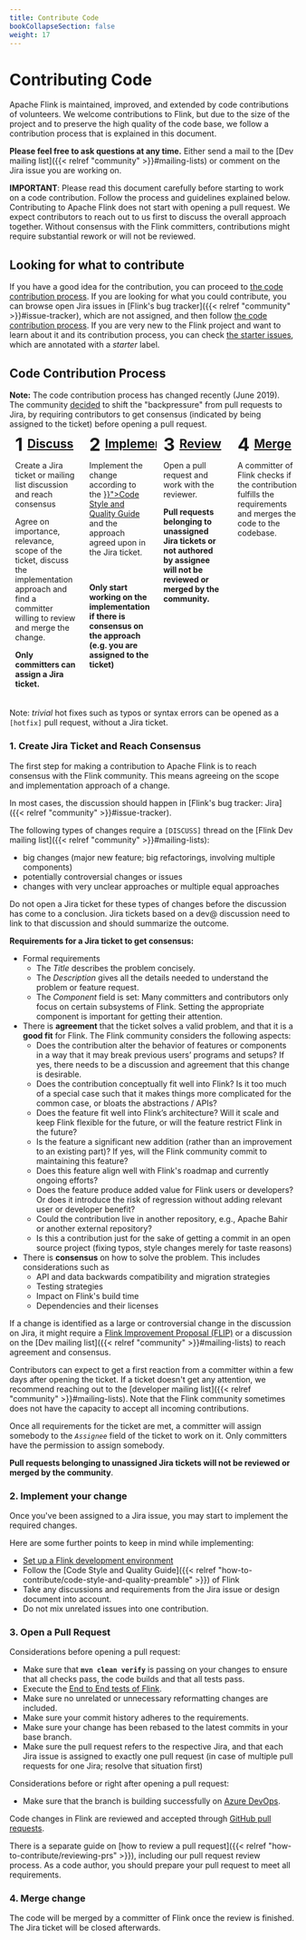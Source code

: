 ```yaml
---
title: Contribute Code
bookCollapseSection: false
weight: 17
---
```


# Contributing Code

Apache Flink is maintained, improved, and extended by code contributions of volunteers. We welcome contributions to Flink, but due to the size of the project and to preserve the high quality of the code base, we follow a contribution process that is explained in this document.

**Please feel free to ask questions at any time.** Either send a mail to the [Dev mailing list]({{< relref "community" >}}#mailing-lists) or comment on the Jira issue you are working on.

**IMPORTANT**: Please read this document carefully before starting to work on a code contribution. Follow the process and guidelines explained below. Contributing to Apache Flink does not start with opening a pull request. We expect contributors to reach out to us first to discuss the overall approach together. Without consensus with the Flink committers, contributions might require substantial rework or will not be reviewed.

## Looking for what to contribute

If you have a good idea for the contribution, you can proceed to [the code contribution process](#code-contribution-process).
If you are looking for what you could contribute, you can browse open Jira issues in [Flink's bug tracker]({{< relref "community" >}}#issue-tracker),
which are not assigned, and then follow [the code contribution process](#code-contribution-process). If you are very new
to the Flink project and want to learn about it and its contribution process, you can check
[the starter issues](https://issues.apache.org/jira/issues/?filter=12349196), which are annotated with a _starter_ label.

## Code Contribution Process

<style>
.contribute-grid {
  margin-bottom: 10px;
  display: flex;
  flex-direction: column;
  margin-left: -2px;
  margin-right: -2px;
}

.contribute-grid .column {
  margin-top: 4px;
  padding: 0 2px;
}

@media only screen and (min-width: 480px) {
  .contribute-grid {
    flex-direction: row;
    flex-wrap: wrap;
  }

  .contribute-grid .column {
    flex: 0 0 50%;
  }

  .contribute-grid .column {
    margin-top: 4px;
  }
}

@media only screen and (min-width: 960px) {
  .contribute-grid {
    flex-wrap: nowrap;
  }

  .contribute-grid .column {
    flex: 0 0 25%;
  }

}

.contribute-grid .panel {
  height: 100%;
  margin: 0;
}

.contribute-grid .panel-body {
  padding: 10px;
}

.contribute-grid h2 {
  margin: 0 0 10px 0;
  padding: 0;
  display: flex;
  align-items: flex-start;
}

.contribute-grid .number {
  margin-right: 0.25em;
  font-size: 1.5em;
  line-height: 0.9;
}
</style>


<div class="alert alert-warning" role="alert">
    <b>Note:</b> The code contribution process has changed recently (June 2019). The community <a href="https://lists.apache.org/thread.html/1e2b85d0095331606ad0411ca028f061382af08138776146589914f8@%3Cdev.flink.apache.org%3E">decided</a> to shift the "backpressure" from pull requests to Jira, by requiring contributors to get consensus (indicated by being assigned to the ticket) before opening a pull request.
</div>


<div class="contribute-grid">
  <div class="column">
    <div class="panel panel-default">
      <div class="panel-body">
        <h2><span class="number">1</span><a href="#consensus">Discuss</a></h2>
        <p>Create a Jira ticket or mailing list discussion and reach consensus</p>
        <p>Agree on importance, relevance, scope of the ticket, discuss the implementation approach and find a committer willing to review and merge the change.</p>
        <p><b>Only committers can assign a Jira ticket.</b></p>
      </div>
    </div>
  </div>
  <div class="column">
    <div class="panel panel-default">
      <div class="panel-body">
        <h2><span class="number">2</span><a href="#implement">Implement</a></h2>
        <p>Implement the change according to the <a href="{{< relref "how-to-contribute/code-style-and-quality-preamble" >}}">Code Style and Quality Guide</a> and the approach agreed upon in the Jira ticket.</p> <br />
        <p><b>Only start working on the implementation if there is consensus on the approach (e.g. you are assigned to the ticket)</b></p>
      </div>
    </div>
  </div>
  <div class="column">
    <div class="panel panel-default">
      <div class="panel-body">
        <h2><span class="number">3</span><a href="#review">Review</a></h2>
        <p>Open a pull request and work with the reviewer.</p>
        <p><b>Pull requests belonging to unassigned Jira tickets or not authored by assignee will not be reviewed or merged by the community.</b></p>
      </div>
    </div>
  </div>
  <div class="column">
    <div class="panel panel-default">
      <div class="panel-body">
        <h2><span class="number">4</span><a href="#merge">Merge</a></h2>
        <p>A committer of Flink checks if the contribution fulfills the requirements and merges the code to the codebase.</p>
      </div>
    </div>
  </div>
</div>

<div class="row">
  <div class="col-sm-12">
    <div class="panel panel-default">
      <div class="panel-body">
        Note: <i>trivial</i> hot fixes such as typos or syntax errors can be opened as a <code>[hotfix]</code> pull request, without a Jira ticket.
      </div>
    </div>
  </div>
</div>



<a name="consensus"></a>

### 1. Create Jira Ticket and Reach Consensus


The first step for making a contribution to Apache Flink is to reach consensus with the Flink community. This means agreeing on the scope and implementation approach of a change.

In most cases, the discussion should happen in [Flink's bug tracker: Jira]({{< relref "community" >}}#issue-tracker).

The following types of changes require a `[DISCUSS]` thread on the [Flink Dev mailing list]({{< relref "community" >}}#mailing-lists):

- big changes (major new feature; big refactorings, involving multiple components)
- potentially controversial changes or issues
- changes with very unclear approaches or multiple equal approaches

Do not open a Jira ticket for these types of changes before the discussion has come to a conclusion.
Jira tickets based on a dev@ discussion need to link to that discussion and should summarize the outcome.



**Requirements for a Jira ticket to get consensus:**

- Formal requirements
    - The *Title* describes the problem concisely.
    - The *Description* gives all the details needed to understand the problem or feature request.
    - The *Component* field is set: Many committers and contributors only focus on certain subsystems of Flink. Setting the appropriate component is important for getting their attention.
- There is **agreement** that the ticket solves a valid problem, and that it is a **good fit** for Flink.
  The Flink community considers the following aspects:
    - Does the contribution alter the behavior of features or components in a way that it may break previous users’ programs and setups? If yes, there needs to be a discussion and agreement that this change is desirable.
    - Does the contribution conceptually fit well into Flink? Is it too much of a special case such that it makes things more complicated for the common case, or bloats the abstractions / APIs?
    - Does the feature fit well into Flink’s architecture? Will it scale and keep Flink flexible for the future, or will the feature restrict Flink in the future?
    - Is the feature a significant new addition (rather than an improvement to an existing part)? If yes, will the Flink community commit to maintaining this feature?
    - Does this feature align well with Flink's roadmap and currently ongoing efforts?
    - Does the feature produce added value for Flink users or developers? Or does it introduce the risk of regression without adding relevant user or developer benefit?
    - Could the contribution live in another repository, e.g., Apache Bahir or another external repository?
    - Is this a contribution just for the sake of getting a commit in an open source project (fixing typos, style changes merely for taste reasons)
- There is **consensus** on how to solve the problem. This includes considerations such as
    - API and data backwards compatibility and migration strategies
    - Testing strategies
    - Impact on Flink's build time
    - Dependencies and their licenses

If a change is identified as a large or controversial change in the discussion on Jira, it might require a [Flink Improvement Proposal (FLIP)](https://cwiki.apache.org/confluence/display/FLINK/Flink+Improvement+Proposals) or a discussion on the [Dev mailing list]({{< relref "community" >}}#mailing-lists) to reach agreement and consensus.

Contributors can expect to get a first reaction from a committer within a few days after opening the ticket. If a ticket doesn't get any attention, we recommend reaching out to the [developer mailing list]({{< relref "community" >}}#mailing-lists). Note that the Flink community sometimes does not have the capacity to accept all incoming contributions.


Once all requirements for the ticket are met, a committer will assign somebody to the *`Assignee`* field of the ticket to work on it.
Only committers have the permission to assign somebody.

**Pull requests belonging to unassigned Jira tickets will not be reviewed or merged by the community**.


<a name="implement"></a>

### 2. Implement your change

Once you've been assigned to a Jira issue, you may start to implement the required changes.

Here are some further points to keep in mind while implementing:

- [Set up a Flink development environment](https://cwiki.apache.org/confluence/display/FLINK/Setting+up+a+Flink+development+environment)
- Follow the [Code Style and Quality Guide]({{< relref "how-to-contribute/code-style-and-quality-preamble" >}}) of Flink
- Take any discussions and requirements from the Jira issue or design document into account.
- Do not mix unrelated issues into one contribution.


<a name="review"></a>

### 3. Open a Pull Request

Considerations before opening a pull request:

- Make sure that **`mvn clean verify`** is passing on your changes to ensure that all checks pass, the code builds and that all tests pass.
- Execute the [End to End tests of Flink](https://github.com/apache/flink/tree/master/flink-end-to-end-tests#running-tests).
- Make sure no unrelated or unnecessary reformatting changes are included.
- Make sure your commit history adheres to the requirements.
- Make sure your change has been rebased to the latest commits in your base branch.
- Make sure the pull request refers to the respective Jira, and that each Jira issue is assigned to exactly one pull request (in case of multiple pull requests for one Jira; resolve that situation first)

Considerations before or right after opening a pull request:

- Make sure that the branch is building successfully on [Azure DevOps](https://dev.azure.com/apache-flink/apache-flink/_build?definitionId=2).

Code changes in Flink are reviewed and accepted through [GitHub pull requests](https://help.github.com/en/articles/creating-a-pull-request).

There is a separate guide on [how to review a pull request]({{< relref "how-to-contribute/reviewing-prs" >}}), including our pull request review process. As a code author, you should prepare your pull request to meet all requirements.

<a name="merge"></a>

### 4. Merge change

The code will be merged by a committer of Flink once the review is finished. The Jira ticket will be closed afterwards.

